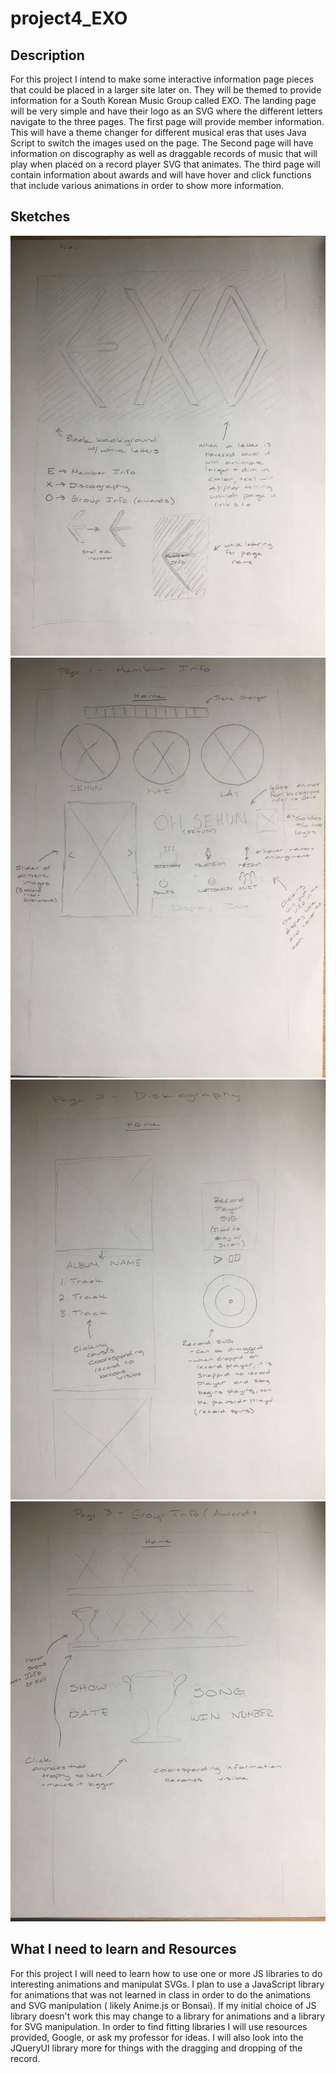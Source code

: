 # project4_EXO

## Description
For this project I intend to make some interactive information page pieces that could be placed in a larger site later on. They will be themed to provide information for a South Korean Music Group called EXO. The landing page will be very simple and have their logo as an SVG where the different letters navigate to the three pages. The first page will provide member information. This will have a theme changer for different musical eras that uses Java Script to switch the images used on the page. The Second page will have information on discography as well as draggable records of music that will play when placed on a record player SVG that animates. The third page will contain information about awards and will have hover and click functions that include various animations in order to show more information.

## Sketches

![Alt text](https://github.com/aliciaoshzyx/project4_EXO/blob/master/media/navSketch.jpg)
![Alt text](https://github.com/aliciaoshzyx/project4_EXO/blob/master/media/profileSketch.jpg)
![Alt text](https://github.com/aliciaoshzyx/project4_EXO/blob/master/media/discSketch.jpg)
![Alt text](https://github.com/aliciaoshzyx/project4_EXO/blob/master/media/infoSketch.jpg)

## What I need to learn and Resources

For this project I will need to learn how to use one or more JS libraries to do interesting animations and manipulat SVGs. I plan to use a JavaScript library for animations that was not learned in class in order to do the animations and SVG manipulation ( likely Anime.js or Bonsai). If my initial choice of JS library doesn't work this may change to a library for animations and a library for SVG manipulation. In order to find fitting libraries I will use resources provided, Google, or ask my professor for ideas. I will also look into the JQueryUI library more for things with the dragging and dropping of the record. 
